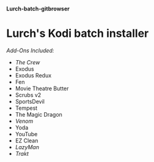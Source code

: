 #### Lurch-batch-gitbrowser
# Lurch's Kodi batch installer 
*Add-Ons Included:*
- *The Crew*
- Exodus
- Exodus Redux
- Fen
- Movie Theatre Butter
- Scrubs v2
- SportsDevil
- Tempest
- The Magic Dragon
- *Venom*
- Yoda
- YouTube
- EZ Clean
- *LazyMan*
- *Trakt*
